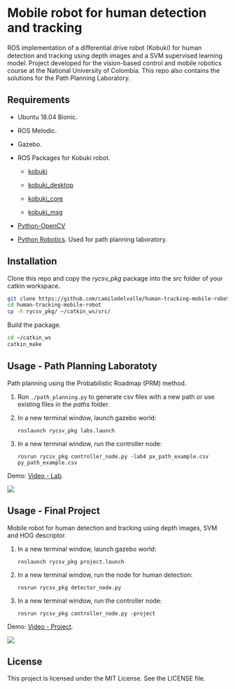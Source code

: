 # Mobile robot for human detection and tracking

ROS implementation of a diﬀerential drive robot (Kobuki) for human detection and tracking using depth images and a SVM supervised learning model. Project developed for the vision-based control and mobile robotics course at the National University of Colombia. This repo also contains the solutions for the Path Planning Laboratory.


## Requirements

- Ubuntu 18.04 Bionic.
- ROS Melodic.
- Gazebo.
- ROS Packages for Kobuki robot.

  - [kobuki](https://github.com/yujinrobot/kobuki)

  - [kobuki_desktop](https://github.com/yujinrobot/kobuki_desktop)

  - [kobuki_core](https://github.com/yujinrobot/kobuki_core)

  - [kobuki_msg](https://github.com/yujinrobot/kobuki_msgs)

- [Python-OpenCV](https://opencv.org/)

- [Python Robotics](https://github.com/AtsushiSakai/PythonRobotics). Used for path planning laboratory.

## Installation

Clone this repo and copy the *rycsv_pkg* package into the *src* folder of your catkin workspace.

```bash
git clone https://github.com/camilodelvalle/human-tracking-mobile-robot
cd human-tracking-mobile-robot
cp -R rycsv_pkg/ ~/catkin_ws/src/
```

Build the package.

```bash
cd ~/catkin_ws
catkin_make
```

## Usage - Path Planning Laboratoty

Path planning using the Probabilistic Roadmap (PRM) method. 

1. Run `./path_planning.py` to generate csv files with a new path or use existing files in the *paths* folder.

2. In a new terminal window, launch gazebo world:

    `roslaunch rycsv_pkg labs.launch`

3. In a new terminal window, run the controller node:

    `rosrun rycsv_pkg controller_node.py -lab4 px_path_example.csv py_path_example.csv`

Demo: [Video - Lab](https://youtu.be/P-NghbBB4m8).

<img src="./demo/lab4.gif"/>


## Usage - Final Project

Mobile robot for human detection and tracking using depth images, SVM and HOG descriptor.

1. In a new terminal window, launch gazebo world:

    `roslaunch rycsv_pkg project.launch`

2. In a new terminal window, run the node for human detection:

    `rosrun rycsv_pkg detector_node.py`

3. In a new terminal window, run the controller node:

    `rosrun rycsv_pkg controller_node.py -project`

Demo: [Video - Project](https://youtu.be/ZPHnVIA5eyM).

<img src="./demo/project.gif"/>


## License

This project is licensed under the MIT License. See the LICENSE file.
